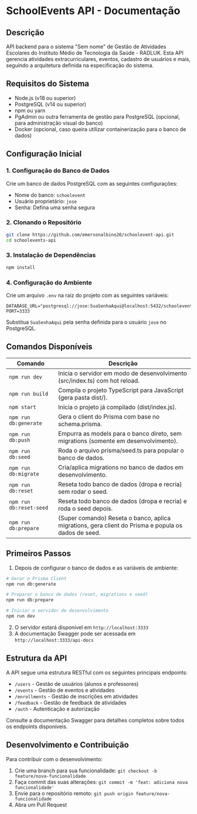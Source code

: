 # SchoolEvents API - Documentação

## Descrição

API backend para o sistema "Sem nome" de Gestão de Atividades Escolares do Instituto Médio de Tecnologia da Saúde - RADLUK. Esta API gerencia atividades extracurriculares, eventos, cadastro de usuários e mais, seguindo a arquitetura definida na especificação do sistema.

## Requisitos do Sistema

- Node.js (v18 ou superior)
- PostgreSQL (v14 ou superior)
- npm ou yarn
- PgAdmin ou outra ferramenta de gestão para PostgreSQL (opcional, para administração visual do banco)
- Docker (opcional, caso queira utilizar containerização para o banco de dados)

## Configuração Inicial

### 1. Configuração do Banco de Dados

Crie um banco de dados PostgreSQL com as seguintes configurações:
- Nome do banco: `schoolevent`
- Usuário proprietário: `jose`
- Senha: Defina uma senha segura

### 2. Clonando o Repositório

```bash
git clone https://github.com/emersonalbino20/schoolevent-api.git
cd schoolevents-api
```

### 3. Instalação de Dependências

```bash
npm install
```

### 4. Configuração do Ambiente

Crie um arquivo `.env` na raiz do projeto com as seguintes variáveis:

```
DATABASE_URL="postgresql://jose:SuaSenhaAqui@localhost:5432/schoolevent"
PORT=3333
```

Substitua `SuaSenhaAqui` pela senha definida para o usuário `jose` no PostgreSQL.

## Comandos Disponíveis

| Comando | Descrição |
|---------|-----------|
| `npm run dev` | Inicia o servidor em modo de desenvolvimento (src/index.ts) com hot reload. |
| `npm run build` | Compila o projeto TypeScript para JavaScript (gera pasta dist/). |
| `npm start` | Inicia o projeto já compilado (dist/index.js). |
| `npm run db:generate` | Gera o client do Prisma com base no schema.prisma. |
| `npm run db:push` | Empurra as models para o banco direto, sem migrations (somente em desenvolvimento). |
| `npm run db:seed` | Roda o arquivo prisma/seed.ts para popular o banco de dados. |
| `npm run db:migrate` | Cria/aplica migrations no banco de dados em desenvolvimento. |
| `npm run db:reset` | Reseta todo banco de dados (dropa e recria) sem rodar o seed. |
| `npm run db:reset-seed` | Reseta todo banco de dados (dropa e recria) e roda o seed depois. |
| `npm run db:prepare` | (Super comando) Reseta o banco, aplica migrations, gera client do Prisma e popula os dados de seed. |

## Primeiros Passos

1. Depois de configurar o banco de dados e as variáveis de ambiente:

```bash
# Gerar o Prisma Client
npm run db:generate

# Preparar o banco de dados (reset, migrations e seed)
npm run db:prepare

# Iniciar o servidor de desenvolvimento
npm run dev
```

2. O servidor estará disponível em `http://localhost:3333`
3. A documentação Swagger pode ser acessada em `http://localhost:3333/api-docs`

## Estrutura da API

A API segue uma estrutura RESTful com os seguintes principais endpoints:

- `/users` - Gestão de usuários (alunos e professores)
- `/events` - Gestão de eventos e atividades
- `/enrollments` - Gestão de inscrições em atividades
- `/feedback` - Gestão de feedback de atividades
- `/auth` - Autenticação e autorização

Consulte a documentação Swagger para detalhes completos sobre todos os endpoints disponíveis.

## Desenvolvimento e Contribuição

Para contribuir com o desenvolvimento:

1. Crie uma branch para sua funcionalidade: `git checkout -b feature/nova-funcionalidade`
2. Faça commit das suas alterações: `git commit -m 'feat: adiciona nova funcionalidade'`
3. Envie para o repositório remoto: `git push origin feature/nova-funcionalidade`
4. Abra um Pull Request
